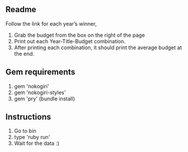 ## Readme
Follow the link for each year’s winner, 
  1. Grab the budget from the box on the right of the page
  2. Print out each Year-Title-Budget combination. 
  3. After printing each combination, it should print the average budget at the end.

## Gem requirements

1. gem 'nokogiri'
2. gem 'nokogiri-styles'
3. gem 'pry'
(bundle install)

## Instructions
1. Go to bin
2. type 'ruby run'
3. Wait for the data :)

